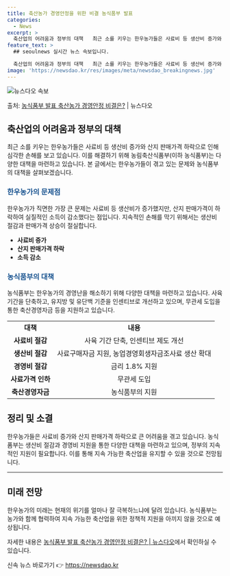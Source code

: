 ```yaml
---
title: 축산농가 경영안정을 위한 비결 농식품부 발표
categories:
  - News
excerpt: >
  축산업의 어려움과 정부의 대책   최근 소를 키우는 한우농가들은 사료비 등 생산비 증가와 더불어 산지 판매가…
feature_text: >
  ## seoulnews 실시간 뉴스 속보입니다.

  축산업의 어려움과 정부의 대책   최근 소를 키우는 한우농가들은 사료비 등 생산비 증가와 더불어 산지 판매가…
image: 'https://newsdao.kr/res/images/meta/newsdao_breakingnews.jpg'
---
```


![뉴스다오 속보](https://newsdao.kr/res/images/meta/newsdao_breakingnews.jpg)

<p>출처: <a href="https://newsdao.kr/4042" rel="dofollow">농식품부 발표 축산농가 경영안정 비결은?</a> | 뉴스다오</p>

<h2 data-ke-size="size26">축산업의 어려움과 정부의 대책</h2>
<p data-ke-size="size16">최근 소를 키우는 한우농가들은 사료비 등 생산비 증가와 산지 판매가격 하락으로 인해 심각한 손해를 보고 있습니다. 이를 해결하기 위해 농림축산식품부(이하 농식품부)는 다양한 대책을 마련하고 있습니다. 본 글에서는 한우농가들이 겪고 있는 문제와 농식품부의 대책을 살펴보겠습니다.</p>

<h3><b><span style="color: #1a5490;">한우농가의 문제점</span></b></h3>
<p data-ke-size="size16">한우농가가 직면한 가장 큰 문제는 사료비 등 생산비가 증가했지만, 산지 판매가격이 하락하여 실질적인 소득이 감소했다는 점입니다. 지속적인 손해를 막기 위해서는 생산비 절감과 판매가격 상승이 절실합니다.</p>
<ul>
<li><b>사료비 증가</b></li>
<li><b>산지 판매가격 하락</b></li>
<li><b>소득 감소</b></li>
</ul>

<h3><b><span style="color: #1a5490;">농식품부의 대책</span></b></h3>
<p data-ke-size="size16">농식품부는 한우농가의 경영난을 해소하기 위해 다양한 대책을 마련하고 있습니다. 사육 기간을 단축하고, 유지방 및 유단백 기준을 인센티브로 개선하고 있으며, 무관세 도입을 통한 축산경영자금 등을 지원하고 있습니다.</p>
<table>
<tr>
<td style="text-align: center; height: 17px;"><b>대책</b></td>
<td style="text-align: center; height: 17px;"><b>내용</b></td>
</tr>
<tr>
<td style="text-align: center; height: 17px;"><b>사료비 절감</b></td>
<td style="text-align: center; height: 17px;">사육 기간 단축, 인센티브 제도 개선</td>
</tr>
<tr>
<td style="text-align: center; height: 17px;"><b>생산비 절감</b></td>
<td style="text-align: center; height: 17px;">사료구매자금 지원, 농업경영회생자금조사료 생산 확대</td>
</tr>
<tr>
<td style="text-align: center; height: 17px;"><b>경영비 절감</b></td>
<td style="text-align: center; height: 17px;">금리 1.8% 지원</td>
</tr>
<tr>
<td style="text-align: center; height: 17px;"><b>사료가격 인하</b></td>
<td style="text-align: center; height: 17px;">무관세 도입</td>
</tr>
<tr>
<td style="text-align: center; height: 17px;"><b>축산경영자금</b></td>
<td style="text-align: center; height: 17px;">농식품부의 지원</td>
</tr>
</table>

<h2 data-ke-size="size26">정리 및 소결</h2>
<p data-ke-size="size16">한우농가들은 사료비 증가와 산지 판매가격 하락으로 큰 어려움을 겪고 있습니다. 농식품부는 생산비 절감과 경영비 지원을 통한 다양한 대책을 마련하고 있으며, 정부의 지속적인 지원이 필요합니다. 이를 통해 지속 가능한 축산업을 유지할 수 있을 것으로 전망됩니다.</p>
<hr>

<h2 data-ke-size="size26">미래 전망</h2>
<p data-ke-size="size16">한우농가의 미래는 현재의 위기를 얼마나 잘 극복하느냐에 달려 있습니다. 농식품부는 농가와 함께 협력하여 지속 가능한 축산업을 위한 정책적 지원을 아끼지 않을 것으로 예상됩니다.</p>
<p data-ke-size="size16">자세한 내용은 <a href="https://newsdao.kr/4042">농식품부 발표 축산농가 경영안정 비결은? | 뉴스다오</a>에서 확인하실 수 있습니다.</p> 

신속 뉴스 바로가기 👉 <a href="https://newsdao.kr" rel="dofollow">https://newsdao.kr</a>


